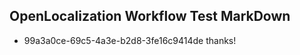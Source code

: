 ## OpenLocalization Workflow Test MarkDown
* 99a3a0ce-69c5-4a3e-b2d8-3fe16c9414de 
thanks!<!--HONumber=Mar16_HO4-->
